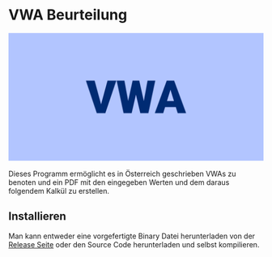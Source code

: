 # VWA Beurteilung

![Banner](assets/banner.png)

Dieses Programm ermöglicht es in Österreich geschrieben VWAs
zu benoten und ein PDF mit den eingegeben Werten und dem daraus
folgendem Kalkül zu erstellen.

## Installieren

Man kann entweder eine vorgefertigte Binary Datei herunterladen von
der [Release Seite][release-page] oder den Source Code herunterladen
und selbst kompilieren.

[release-page]: "../../releases"

